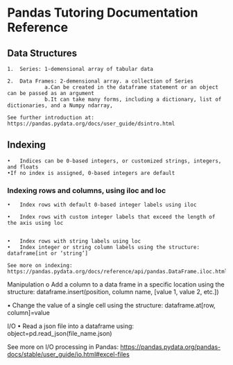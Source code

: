 # Pandas Tutoring Documentation Reference 

## Data Structures 

    1.	Series: 1-demensional array of tabular data
 
    2.	Data Frames: 2-demensional array. a collection of Series 
                a.Can be created in the dataframe statement or an object can be passed as an argument
                b.It can take many forms, including a dictionary, list of dictionaries, and a Numpy ndarray, 
 
    See further introduction at: https://pandas.pydata.org/docs/user_guide/dsintro.html

## Indexing
    •   Indices can be 0-based integers, or customized strings, integers, and floats 
    •If no index is assigned, 0-based integers are default 
 
### Indexing rows and columns, using iloc and loc 
    •	Index rows with default 0-based integer labels using iloc 
 
    •	Index rows with custom integer labels that exceed the length of the axis using loc

 
    •	Index rows with string labels using loc
    •	Index integer or string column labels using the structure: dataframe[int or ‘string’]
    
    See more on indexing: https://pandas.pydata.org/docs/reference/api/pandas.DataFrame.iloc.html

Manipulation 
o	Add a column to a data frame in a specific location using the structure: dataframe.insert(position, column name, [value 1, value 2, etc.])
 

•	Change the value of a single cell using the structure: dataframe.at[row, column]=value 
 

I/O
•	Read a json file into a dataframe using: object=pd.read_json(file_name.json)

See more on I/O processing in Pandas: https://pandas.pydata.org/pandas-docs/stable/user_guide/io.html#excel-files
